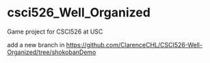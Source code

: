 # csci526_Well_Organized
Game project for CSCI526 at USC

add a new branch in https://github.com/ClarenceCHL/CSCI526-Well-Organized/tree/shokobanDemo
